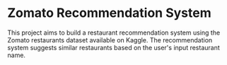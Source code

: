 # Zomato Recommendation System
This project aims to build a restaurant recommendation system using the Zomato restaurants dataset available on Kaggle. The recommendation system suggests similar restaurants based on the user's input restaurant name.
